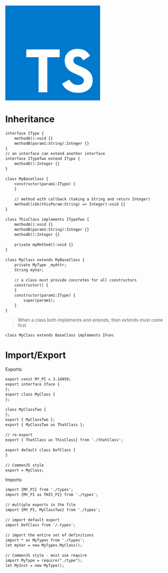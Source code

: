 <!-- TITLE: Typescript -->
<!-- SUBTITLE: A collection of Typescript -->

![Typescript Logo](/uploads/typescript-logo.png "Typescript Logo")
# Inheritance
```
interface IType {
	methodA():void {}
	methodB(param1:String):Integer {}
}
// an interface can extend another interface
interface ITypeTwo extend IType {
	methodD():Integer {}
}

class MyBaseClass {
	constructor(param1:IType) {
	}
	
	// method with callback (taking a String and return Integer)
	methodC(cbk(thisParam:String) => Integer):void {}
}

class ThisClass implements ITypeTwo {
	methodA():void {}
	methodB(param1:String):Integer {}
	methodD():Integer {}
	
	private myMethod():void {}
}

class MyClass extends MyBaseClass {
	private MyType _myAttr;
	String myVar;
	
	// a class must provide concretes for all constructors
	constructor() {
	}
	constructor(param1:IType) {
		super(param1);
	}
}
```

> When a class both implements and extends, then extends must come first.
```
class MyClass extends BaseClass implements IFunc
```
# Import/Export
Exports:
```
export const MY_PI = 3.14959;
export interface Iface {
};
export class MyClass {
};

class MyClassTwo {
};
export { MyClassTwo };
export { MyClassTwo as ThatClass };

// re-export
export { ThatClass as ThisClass} from './thatClass';

export default class DefClass {
}

// CommonJS style
export = MyClass;
```

Imports:
```
import {MY_PI} from './types';
import {MY_PI as THIS_PI} from './types';

// multiple exports in the file
import {MY_PI, MyClassTwo} from './types';

// import default export
import DefClass from '/.types';

// import the entire set of definitions
import * as MyTypes from './types';
let myVar = new MyTypes.MyClass();

// CommonJS style - must use require
import MyType = require("./type");
let MyInst = new MyType();
```
